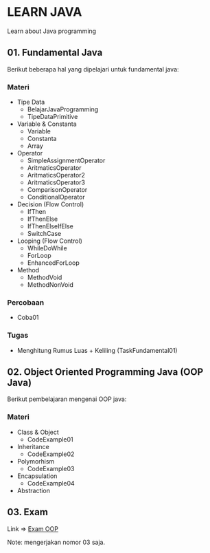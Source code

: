 # LEARN JAVA

Learn about Java programming

## 01. Fundamental Java

Berikut beberapa hal yang dipelajari untuk fundamental java:

### **Materi**

- Tipe Data
  - BelajarJavaProgramming
  - TipeDataPrimitive
- Variable & Constanta
  - Variable
  - Constanta
  - Array
- Operator
  - SimpleAssignmentOperator
  - AritmaticsOperator
  - AritmaticsOperator2
  - AritmaticsOperator3
  - ComparisonOperator
  - ConditionalOperator
- Decision (Flow Control)
  - IfThen
  - IfThenElse
  - IfThenElseIfElse
  - SwitchCase
- Looping (Flow Control)
  - WhileDoWhile
  - ForLoop
  - EnhancedForLoop
- Method
  - MethodVoid
  - MethodNonVoid

### **Percobaan**

- Coba01

### **Tugas**

- Menghitung Rumus Luas + Keliling (TaskFundamental01)

## 02. Object Oriented Programming Java (OOP Java)

Berikut pembelajaran mengenai OOP java:

### **Materi**

- Class & Object
  - CodeExample01
- Inheritance
  - CodeExample02
- Polymorhism
  - CodeExample03
- Encapsulation
  - CodeExample04
- Abstraction

## 03. Exam

Link => [Exam OOP](https://drive.google.com/file/d/1CceUQMk5l2wdGA1vXimUz4WGzSO9T09N/view?usp=sharing)

Note: mengerjakan nomor 03 saja.

